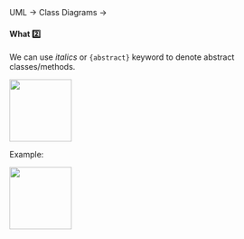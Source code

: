 <div id="path">UML → Class Diagrams →</div>

<div id="title">

#### What :two:

</div>

<div id="body">

We can use _italics_ or `{abstract}` keyword to denote abstract classes/methods.

<img src="{{baseUrl}}/uml/classDiagrams/abstractClasses/what/images/notation.png" height="110" />
<p/>

<tip-box>

Example:

<img src="{{baseUrl}}/uml/classDiagrams/abstractClasses/what/images/staff.png" height="110" />
<p/>

</tip-box>

</div>

<div id="extras">
</div>
